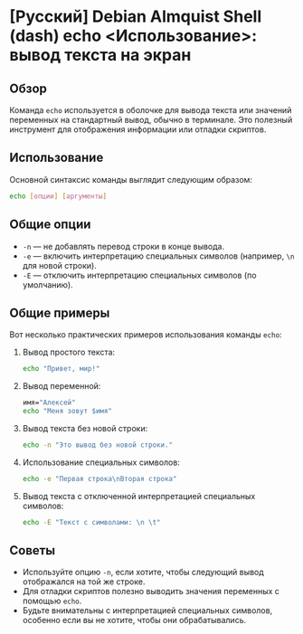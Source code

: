 # [Русский] Debian Almquist Shell (dash) echo <Использование>: вывод текста на экран

## Обзор
Команда `echo` используется в оболочке для вывода текста или значений переменных на стандартный вывод, обычно в терминале. Это полезный инструмент для отображения информации или отладки скриптов.

## Использование
Основной синтаксис команды выглядит следующим образом:

```sh
echo [опции] [аргументы]
```

## Общие опции
- `-n` — не добавлять перевод строки в конце вывода.
- `-e` — включить интерпретацию специальных символов (например, `\n` для новой строки).
- `-E` — отключить интерпретацию специальных символов (по умолчанию).

## Общие примеры
Вот несколько практических примеров использования команды `echo`:

1. Вывод простого текста:
   ```sh
   echo "Привет, мир!"
   ```

2. Вывод переменной:
   ```sh
   имя="Алексей"
   echo "Меня зовут $имя"
   ```

3. Вывод текста без новой строки:
   ```sh
   echo -n "Это вывод без новой строки."
   ```

4. Использование специальных символов:
   ```sh
   echo -e "Первая строка\nВторая строка"
   ```

5. Вывод текста с отключенной интерпретацией специальных символов:
   ```sh
   echo -E "Текст с символами: \n \t"
   ```

## Советы
- Используйте опцию `-n`, если хотите, чтобы следующий вывод отображался на той же строке.
- Для отладки скриптов полезно выводить значения переменных с помощью `echo`.
- Будьте внимательны с интерпретацией специальных символов, особенно если вы не хотите, чтобы они обрабатывались.